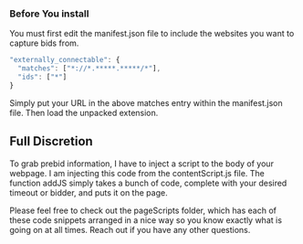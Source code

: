 ### Before You install

You must first edit the manifest.json file to include the websites you want to capture bids from.

```javascript
"externally_connectable": {
  "matches": ["*://*.*****.*****/*"],
  "ids": ["*"]
}
```

Simply put your URL in the above matches entry within the manifest.json file. Then load the unpacked extension.

## Full Discretion

To grab prebid information, I have to inject a script to the body of your webpage. I am injecting this code from the contentScript.js file. The function addJS simply takes a bunch of code, complete with your desired timeout or bidder, and puts it on the page.

Please feel free to check out the pageScripts folder, which has each of these code snippets arranged in a nice way so you know exactly what is going on at all times. Reach out if you have any other questions. 
